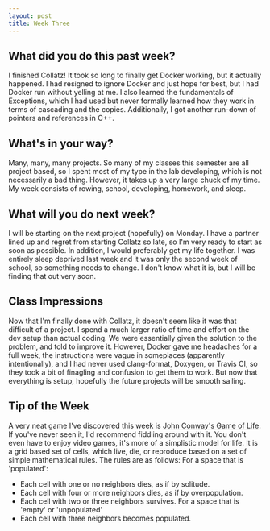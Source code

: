 ```yaml
---
layout: post
title: Week Three
---
```


## What did you do this past week?
I finished Collatz! It took so long to finally get Docker working, but it actually happened. I had resigned to ignore Docker and just hope for best, but I had Docker run without yelling at me. I also learned the fundamentals of Exceptions, which I had used but never formally learned how they work in terms of cascading and the copies. Additionally, I got another run-down of pointers and references in C++.

## What's in your way?
Many, many, many projects. So many of my classes this semester are all project based, so I spent most of my type in the lab developing, which is not necessarily a bad thing. However, it takes up a very large chuck of my time. My week consists of rowing, school, developing, homework, and sleep. 

## What will you do next week?
I will be starting on the next project (hopefully) on Monday. I have a partner lined up and regret from starting Collatz so late, so I'm very ready to start as soon as possible. In addition, I would preferably get my life together. I was entirely sleep deprived last week and it was only the second week of school, so something needs to change. I don't know what it is, but I will be finding that out very soon.

## Class Impressions
Now that I'm finally done with Collatz, it doesn't seem like it was that difficult of a project. I spend a much larger ratio of time and effort on the dev setup than actual coding. We were essentially given the solution to the problem, and told to improve it. However, Docker gave me headaches for a full week, the instructions were vague in someplaces (apparently intentionally), and I had never used clang-format, Doxygen, or Travis CI, so they took a bit of finagling and confusion to get them to work. But now that everything is setup, hopefully the future projects will be smooth sailing.

## Tip of the Week
A very neat game I've discovered this week is [John Conway's Game of Life](http://www.bitstorm.org/gameoflife/). If you've never seen it, I'd recommend fiddling around with it. You don't even have to enjoy video games, it's more of a simplistic model for life. It is a grid based set of cells, which live, die, or reproduce based on a set of simple mathematical rules. The rules are as follows:
For a space that is 'populated':
* Each cell with one or no neighbors dies, as if by solitude.
* Each cell with four or more neighbors dies, as if by overpopulation.
* Each cell with two or three neighbors survives.
For a space that is 'empty' or 'unpopulated'
* Each cell with three neighbors becomes populated.
